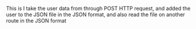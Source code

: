 This is I take the user data from through POST HTTP request, and added the user to the JSON file
in the JSON format, and also read the file on another route in the JSON format